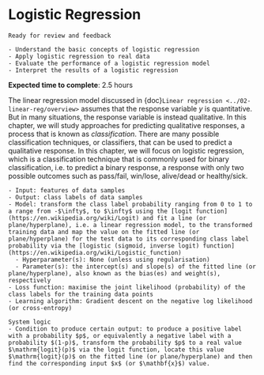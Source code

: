 # Logistic Regression

<!-- Capitalise initials. As compact as possible, prefer ONE line. -->
<!-- We use **UK** English spelling. -->
<!-- File names should be all lowercase, with words separated by hyphens (-), and no spaces.  Each chapter must include an "overview.md" and "quiz-sum-ref.md"-->

```{admonition} Status
Ready for review and feedback
```

```{admonition} Objectives
- Understand the basic concepts of logistic regression
- Apply logistic regression to real data
- Evaluate the performance of a logistic regression model
- Interpret the results of a logistic regression
```

**Expected time to complete**: 2.5 hours

The linear regression model discussed in {doc}`Linear regression <../02-linear-reg/overview>` assumes that the response variable $y$ is quantitative. But in many situations, the response variable is instead qualitative. In this chapter, we will study approaches for predicting qualitative responses, a process that is known as _classification_. There are many possible classification techniques, or classifiers, that can be used to predict a qualitative response. In this chapter, we will focus on logistic regression, which is a classification technique that is commonly used for binary classification, i.e. to predict a binary response, a response with only two possible outcomes such as pass/fail, win/lose, alive/dead or healthy/sick.
<!-- Logistic regression is an extension of linear regression that is used when the response variable is categorical. It is also known as _logit regression_ or _logit model_. In this chapter, we will learn how to use logistic regression to make predictions and understand the relationship between variables. We will learn the basic concepts of logistic regression and apply it to real data. We will also learn how to evaluate the performance of a logistic regression model and interpret the results. -->

```{admonition} Ingredients
- Input: features of data samples
- Output: class labels of data samples
- Model: transform the class label probability ranging from 0 to 1 to a range from -$\infty$, to $\infty$ using the [logit function](https://en.wikipedia.org/wiki/Logit) and fit a line (or plane/hyperplane), i.e. a linear regression model, to the transformed training data and map the value on the fitted line (or plane/hyperplane) for the test data to its corresponding class label probability via the [logistic (sigmoid, inverse logit) function](https://en.wikipedia.org/wiki/Logistic_function)
  - Hyperparameter(s): None (unless using regularisation)
  - Parameter(s): the intercept(s) and slope(s) of the fitted line (or plane/hyperplane), also known as the bias(es) and weight(s), respectively
- Loss function: maximise the joint likelihood (probability) of the class labels for the training data points
- Learning algorithm: Gradient descent on the negative log likelihood (or cross-entropy)
```

```{admonition} Transparency
System logic
- Condition to produce certain output: to produce a positive label with a probability $p$, or equivalently a negative label with a probability $(1-p)$, transform the probability $p$ to a real value $\mathrm{logit}(p)$ via the logit function, locate this value $\mathrm{logit}(p)$ on the fitted line (or plane/hyperplane) and then find the corresponding input $x$ (or $\mathbf{x}$) value.
```
<!-- find a data point $x$ such that $\mathbb{P}(c|\mathbf{x}, \boldsymbol{\beta}) > 0.5$ where $\boldsymbol{\beta}$ is the vector of parameters of the logistic regression model. -->
<!-- - What input to produce certain output:
- How to produce certain output: -->

